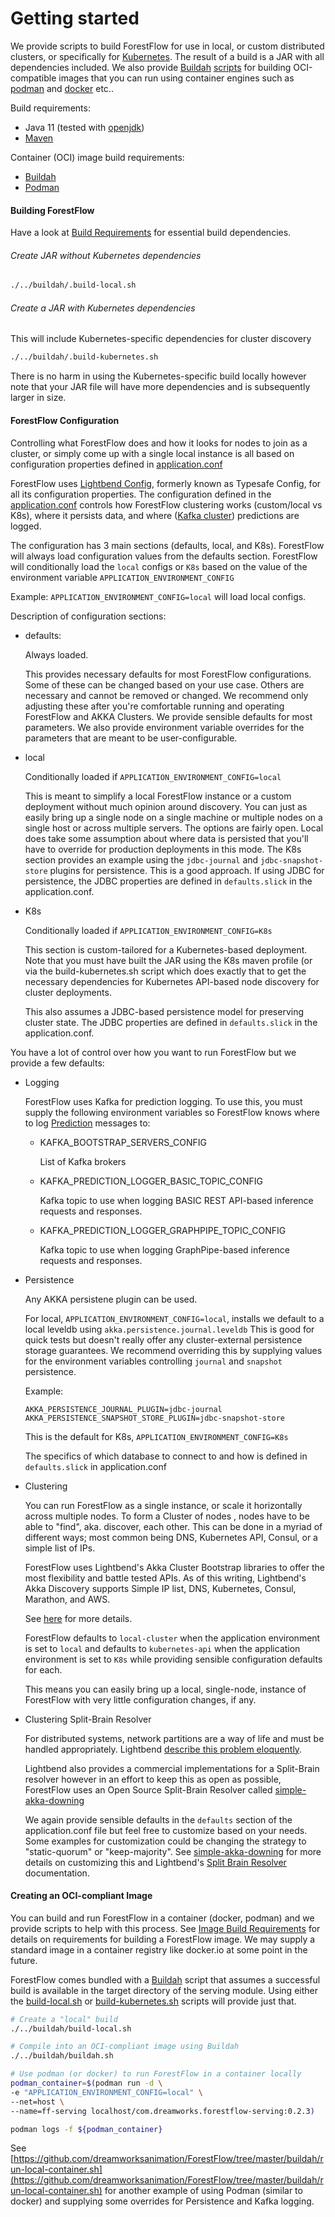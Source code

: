 <!--
    Copyright 2020 DreamWorks Animation L.L.C.
    Licensed under the Apache License, Version 2.0 (the "License");
    you may not use this file except in compliance with the License.
    You may obtain a copy of the License at
    http://www.apache.org/licenses/LICENSE-2.0
    Unless required by applicable law or agreed to in writing, software
    distributed under the License is distributed on an "AS IS" BASIS,
    WITHOUT WARRANTIES OR CONDITIONS OF ANY KIND, either express or implied.
    See the License for the specific language governing permissions and
    limitations under the License.
-->
# Getting started
We provide scripts to build ForestFlow for use in local, or custom distributed clusters, or specifically for [Kubernetes](https://kubernetes.io/).
The result of a build is a JAR with all dependencies included. We also provide [Buildah](https://buildah.io/) [scripts](https://github.com/dreamworksanimation/ForestFlow/tree/master/buildah/buildah.sh) for building OCI-compatible images that you can run
using container engines such as [podman](https://podman.io/) and [docker](https://www.docker.com/) etc..

<a name="build-requirements">Build requirements:</a>
 - Java 11 (tested with [openjdk](https://openjdk.java.net/))
 - [Maven](https://www.apache.org/)
 
<a name="image-build-requirements">Container (OCI) image build requirements:</a>
 - [Buildah](https://buildah.io/) 
 - [Podman](https://podman.io/)

#### Building ForestFlow
Have a look at [Build Requirements](#build-requirements) for essential build dependencies.

###### Create JAR without Kubernetes dependencies

```bash
./../buildah/.build-local.sh
``` 

###### Create a JAR with Kubernetes dependencies
This will include Kubernetes-specific dependencies for cluster discovery
```bash
./../buildah/.build-kubernetes.sh
``` 

There is no harm in using the Kubernetes-specific build locally however note that your JAR file will have more
dependencies and is subsequently larger in size.

#### ForestFlow Configuration

Controlling what ForestFlow does and how it looks for nodes to join as a cluster, or simply come up with a single local
instance is all based on configuration properties defined in [application.conf](https://github.com/dreamworksanimation/ForestFlow/tree/master/serving/src/main/resources/application.conf)

ForestFlow uses [Lightbend Config](https://github.com/lightbend/config), formerly known as Typesafe Config, for all its configuration properties.
The configuration defined in the [application.conf](https://github.com/dreamworksanimation/ForestFlow/tree/master/serving/src/main/resources/application.conf) controls how 
ForestFlow clustering works (custom/local vs K8s), where it persists data, and where ([Kafka cluster](https://kafka.apache.org/)) predictions are logged. 


The configuration has 3 main sections (defaults, local, and K8s). ForestFlow will always load configuration values from the defaults section.
ForestFlow will conditionally load the `local` configs or `K8s` based on the value of the environment variable `APPLICATION_ENVIRONMENT_CONFIG`

Example: ```APPLICATION_ENVIRONMENT_CONFIG=local``` will load local configs.

Description of configuration sections:
 - defaults:
 
    Always loaded.
    
    This provides necessary defaults for most ForestFlow configurations.
    Some of these can be changed based on your use case. Others are necessary and cannot be removed or changed.
    We recommend only adjusting these after you're comfortable running and operating ForestFlow and AKKA Clusters.
    We provide sensible defaults for most parameters.
    We also provide environment variable overrides for the parameters that are meant to be user-configurable. 
    
 - local
 
    Conditionally loaded if  ```APPLICATION_ENVIRONMENT_CONFIG=local```
    
    This is meant to simplify a local ForestFlow instance or a custom deployment without much opinion around discovery.
    You can just as easily bring up a single node on a single machine or multiple nodes on a single host or across multiple
    servers. The options are fairly open. Local does take some assumption about where data is persisted that you'll have
    to override for production deployments in this mode. The K8s section provides an example using the `jdbc-journal` and 
    `jdbc-snapshot-store` plugins for persistence. This is a good approach.  If using JDBC for persistence, the JDBC 
    properties are defined in `defaults.slick` in the application.conf.
                       
    
 - K8s
 
    Conditionally loaded if  ```APPLICATION_ENVIRONMENT_CONFIG=K8s```
        
    This section is custom-tailored for a Kubernetes-based deployment. Note that you must have built the JAR using the 
    K8s maven profile (or via the build-kubernetes.sh script which does exactly that to get the necessary dependencies for
    Kubernetes API-based node discovery for cluster deployments.
    
    This also assumes a JDBC-based persistence model for preserving cluster state. The JDBC properties are defined in `defaults.slick`
    in the application.conf.

You have a lot of control over how you want to run ForestFlow but we provide a few defaults:
 - Logging
 
   ForestFlow uses Kafka for prediction logging. To use this, you must supply the following environment variables
   so ForestFlow knows where to log [Prediction](https://github.com/dreamworksanimation/ForestFlow/tree/master/core/src/main/protobuf/Prediction.proto) messages to:
   
    - KAFKA_BOOTSTRAP_SERVERS_CONFIG
    
      List of Kafka brokers
      
    - KAFKA_PREDICTION_LOGGER_BASIC_TOPIC_CONFIG
    
      Kafka topic to use when logging BASIC REST API-based inference requests and responses.
      
    - KAFKA_PREDICTION_LOGGER_GRAPHPIPE_TOPIC_CONFIG
      
      Kafka topic to use when logging GraphPipe-based inference requests and responses.
    
 - Persistence
 
    Any AKKA persistene plugin can be used. 
    
    For local, ```APPLICATION_ENVIRONMENT_CONFIG=local```, installs we default to a local leveldb using `akka.persistence.journal.leveldb`
    This is good for quick tests but doesn't really offer any cluster-external persistence storage guarantees.
    We recommend overriding this by supplying values for the environment variables controlling `journal` and `snapshot` persistence.
 
     Example: 
     
     ```
     AKKA_PERSISTENCE_JOURNAL_PLUGIN=jdbc-journal
     AKKA_PERSISTENCE_SNAPSHOT_STORE_PLUGIN=jdbc-snapshot-store
     ```
 
    This is the default for K8s, ```APPLICATION_ENVIRONMENT_CONFIG=K8s```
    
    The specifics of which database to connect to and how is defined in `defaults.slick` in application.conf
     
 
  - Clustering
  
    You can run ForestFlow as a single instance, or scale it horizontally across multiple nodes. To form a Cluster of nodes
    , nodes have to be able to "find", aka. discover, each other. This can be done in a myriad of different ways; most common
    being DNS, Kubernetes API, Consul, or a simple list of IPs.
     
    ForestFlow uses Lightbend's Akka Cluster Bootstrap libraries to offer the most flexibility and battle tested APIs.
    As of this writing, Lightbend's Akka Discovery supports Simple IP list, DNS, Kubernetes, Consul, Marathon, and AWS.
     
    See [here](https://doc.akka.io/docs/akka-management/current/discovery/index.html) for more details.
    
    ForestFlow defaults to `local-cluster` when the application environment is set to `local` and defaults to `kubernetes-api` 
    when the application environment is set to `K8s` while providing sensible configuration defaults for each.
    
    This means you can easily bring up a local, single-node, instance of ForestFlow with very little configuration changes, if any.
    
  - Clustering Split-Brain Resolver
  
    For distributed systems, network partitions are a way of life and must be handled appropriately. Lightbend 
    [describe this problem eloquently](https://doc.akka.io/docs/akka-enhancements/current/split-brain-resolver.html#the-problem).
    
    Lightbend also provides a commercial implementations for a Split-Brain resolver however in an effort to keep this as open as possible,
    ForestFlow uses an Open Source Split-Brain Resolver called [simple-akka-downing](https://github.com/arnohaase/simple-akka-downing)
    
    We again provide sensible defaults in the `defaults` section of the application.conf file but feel free to customize based on your
    needs. Some examples for customization could be changing the strategy to "static-quorum" or "keep-majority". See 
    [simple-akka-downing](https://github.com/arnohaase/simple-akka-downing) for more details on customizing this and 
    Lightbend's [Split Brain Resolver](https://doc.akka.io/docs/akka-enhancements/current/split-brain-resolver.html#akka-split-brain-resolver) documentation.


#### Creating an OCI-compliant Image
You can build and run ForestFlow in a container (docker, podman) and we provide scripts to help with this process.
See [Image Build Requirements](#image-build-requirement) for details on requirements for building a ForestFlow image.
We may supply a standard image in a container registry like docker.io at some point in the future. 
 
ForestFlow comes bundled with a [Buildah](https://github.com/dreamworksanimation/ForestFlow/tree/master/buildah/buildah.sh) script that assumes a successful build is available in 
the target directory of the serving module. Using either the [build-local.sh](https://github.com/dreamworksanimation/ForestFlow/tree/master/buildah/build-local.sh) or 
[build-kubernetes.sh](https://github.com/dreamworksanimation/ForestFlow/tree/master/buildah/build-kubernetes.sh) scripts will provide just that. 

```bash
# Create a "local" build
./../buildah/build-local.sh

# Compile into an OCI-compliant image using Buildah
./../buildah/buildah.sh

# Use podman (or docker) to run ForestFlow in a container locally
podman_container=$(podman run -d \
-e "APPLICATION_ENVIRONMENT_CONFIG=local" \
--net=host \
--name=ff-serving localhost/com.dreamworks.forestflow-serving:0.2.3)

podman logs -f ${podman_container}
```

See [https://github.com/dreamworksanimation/ForestFlow/tree/master/buildah/run-local-container.sh](https://github.com/dreamworksanimation/ForestFlow/tree/master/buildah/run-local-container.sh) for another example of using Podman (similar to docker) and 
supplying some overrides for Persistence and Kafka logging.
